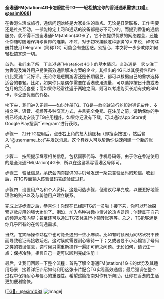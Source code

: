 **全港通FM(station)4G卡怎麽註冊TG——轻松搞定你的香港通讯需求[[TG💪+ @esim1088](https://t.me/s/esim1088)]**

在香港生活或旅行，通信问题始终是大家关注的重点。无论是日常联系、工作需要还是社交互动，一部能稳定上网和通话的设备都是必不可少的。而提到香港的通信服务，就不得不提全港通FM(station)4G卡了。它不仅提供优质的网络覆盖，还能让你随时随地保持与世界的连接。不过，对于初次接触这种服务的人来说，如何注册并使用Telegram（简称TG）可能会有些困惑。别担心，本文将一步步教你如何轻松搞定这一切。

首先，我们来了解一下全港通FM(station)4G卡的基本情况。全港通是一家专注于为香港及海外用户提供高效通信解决方案的企业，其推出的4G卡以其便捷性和性价比受到广泛好评。无论你是短期游客还是长期居民，都可以根据自己的需求选择适合的套餐。比如，如果你只是偶尔需要在香港使用流量，可以选择按日计费或者包月的灵活套餐；而如果你经常往返于两地之间，则可以考虑购买长期有效的SIM卡，享受更优惠的价格。

接下来，我们进入正题——如何注册TG。TG是一款全球流行的即时通讯软件，支持文字、语音、视频等多种交流方式，并且完全免费。在注册之前，请确保你的手机已经成功安装了TG应用程序。如果你还没有下载，可以通过App Store或Google Play搜索“Telegram”进行获取。

步骤一：打开TG应用后，点击右上角的放大镜图标（即搜索按钮），然后输入“@username_bot”并发送消息。这个机器人可以帮助你快速创建一个新的账户。

步骤二：按照提示填写相关信息，包括国家代码、手机号码等。由于你在香港使用的是全港通FM(station)4G卡，所以在这里填写香港区号即可。

步骤三：验证信息。系统会向你提供的手机号发送一条包含验证码的短信。收到后，在TG界面输入该验证码完成验证过程。

步骤四：设置用户名和个人资料。这是可选步骤，但建议尽早完成，以便更好地管理你的账户以及与其他用户建立联系。

完成上述步骤之后，恭喜你！你现在已经是TG的一员啦！接下来，你可以开始探索这款应用的强大功能了。例如，加入各种兴趣小组讨论热点话题；创建属于自己的频道发布内容；甚至还可以通过TG支付进行小额转账等等。总之，TG能够满足你几乎所有的在线沟通需求。

当然，在实际操作过程中也可能会遇到一些小麻烦。比如有时候因为网络状况不佳而导致验证码接收延迟，这时候就需要耐心等待一下；又或者是不小心输错了号码之类的错误信息，这时候只需重新操作一遍即可解决问题。无论如何，请记住一点：保持冷静，相信自己一定可以顺利完成注册！

最后，让我们回顾一下整个流程：首先了解全港通FM(station)4G卡的优势及其适用场景；接着详细介绍如何利用这张卡片配合TG实现高效通信；最后强调在整个过程中保持耐心与信心的重要性。希望这篇指南对你有所帮助，让你在香港的生活更加便利愉快。

[[TG💪+ @esim1088](https://t.me/s/esim1088) ![Image](https://i.postimg.cc/4NQfJmqS/Snipaste-2025-05-13-00-14-12.png)]